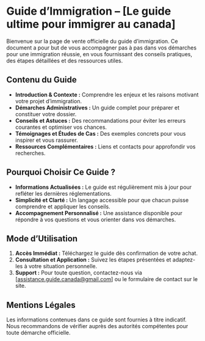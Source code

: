 # Guide d’Immigration – [Le guide ultime pour immigrer au canada]

Bienvenue sur la page de vente officielle du guide d’immigration. Ce document a pour but de vous accompagner pas à pas dans vos démarches pour une immigration réussie, en vous fournissant des conseils pratiques, des étapes détaillées et des ressources utiles.

## Contenu du Guide

- **Introduction & Contexte :** Comprendre les enjeux et les raisons motivant votre projet d’immigration.
- **Démarches Administratives :** Un guide complet pour préparer et constituer votre dossier.
- **Conseils et Astuces :** Des recommandations pour éviter les erreurs courantes et optimiser vos chances.
- **Témoignages et Études de Cas :** Des exemples concrets pour vous inspirer et vous rassurer.
- **Ressources Complémentaires :** Liens et contacts pour approfondir vos recherches.

## Pourquoi Choisir Ce Guide ?

- **Informations Actualisées :** Le guide est régulièrement mis à jour pour refléter les dernières réglementations.
- **Simplicité et Clarté :** Un langage accessible pour que chacun puisse comprendre et appliquer les conseils.
- **Accompagnement Personnalisé :** Une assistance disponible pour répondre à vos questions et vous orienter dans vos démarches.

## Mode d’Utilisation

1. **Accès Immédiat :** Téléchargez le guide dès confirmation de votre achat.
2. **Consultation et Application :** Suivez les étapes présentées et adaptez-les à votre situation personnelle.
3. **Support :** Pour toute question, contactez-nous via [assistance.guide.canada@gmail.com] ou le formulaire de contact sur le site.

## Mentions Légales

Les informations contenues dans ce guide sont fournies à titre indicatif. Nous recommandons de vérifier auprès des autorités compétentes pour toute démarche officielle.
